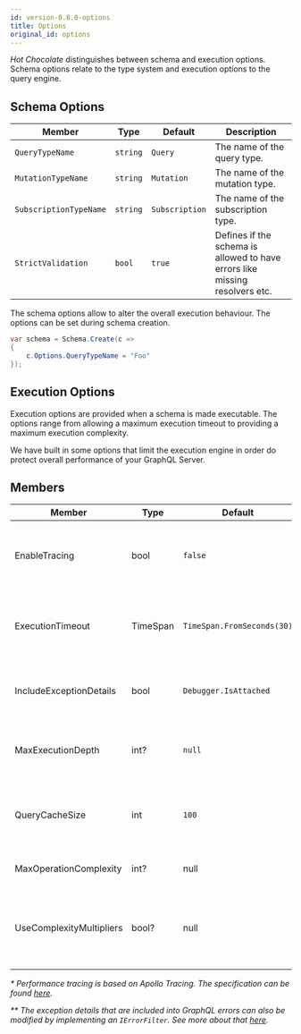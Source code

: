 ```yaml
---
id: version-0.8.0-options
title: Options
original_id: options
---
```


_Hot Chocolate_ distinguishes between schema and execution options. Schema options relate to the type system and execution options to the query engine.

## Schema Options

| Member               | Type   | Default        | Description                                                                 |
| -------------------- | ------ | -------------- | --------------------------------------------------------------------------- |
| `QueryTypeName`        | `string` | `Query`        | The name of the query type.                                                 |
| `MutationTypeName`     | `string` | `Mutation`     | The name of the mutation type.                                              |
| `SubscriptionTypeName` | `string` | `Subscription` | The name of the subscription type.                                          |
| `StrictValidation`     | `bool`   | `true`         | Defines if the schema is allowed to have errors like missing resolvers etc. |

The schema options allow to alter the overall execution behaviour. The options can be set during schema creation.

```csharp
var schema = Schema.Create(c =>
{
    c.Options.QueryTypeName = "Foo"
});
```

## Execution Options

Execution options are provided when a schema is made executable. The options range from allowing a maximum execution timeout to providing a maximum execution complexity.

We have built in some options that limit the execution engine in order do protect overall performance of your GraphQL Server.

## Members

| Member                  | Type     | Default                    | Description                                                         |
| ----------------------- | -------- | -------------------------- | ------------------------------------------------------------------- |
| EnableTracing           | bool     | `false`                    | Enables tracing for performance measurement of query requests. _\*_ |
| ExecutionTimeout        | TimeSpan | `TimeSpan.FromSeconds(30)` | The maximum allowed execution time of a query.                      |
| IncludeExceptionDetails | bool     | `Debugger.IsAttached`      | Includes exeption details into the GraphQL errors. _\*\*_           |
| MaxExecutionDepth       | int?     | `null`                     | The maximum allowed query depth of a query.                         |
| QueryCacheSize          | int      | `100`                      | The amount of queries that can be cached for faster execution.      |
| MaxOperationComplexity          | int?      | null                      | The allowed complexity of queries.      |
| UseComplexityMultipliers          | bool?      | null                      | Specifies if multiplier arguments are used to calculate the query complexity.      |

_\* Performance tracing is based on Apollo Tracing. The specification can be found [here](https://github.com/apollographql/apollo-tracing)._

_\*\* The exception details that are included into GraphQL errors can also be modified by implementing an `IErrorFilter`. See more about that [here](error-filter.md)._
